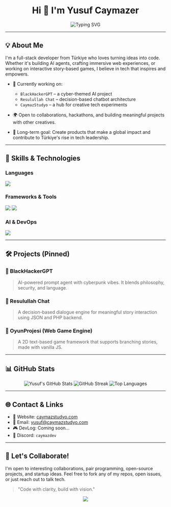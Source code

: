 <h1 align="center">Hi 👋 I'm Yusuf Caymazer</h1>

<p align="center">
  <img src="https://readme-typing-svg.demolab.com?font=Fira+Code&pause=1000&center=true&vCenter=true&width=435&lines=Full-stack+Developer;AI+Enthusiast;Game+Dev+in+Progress;Building+for+impact" alt="Typing SVG" />
</p>

---

## 💡 About Me

I'm a full-stack developer from Türkiye who loves turning ideas into code. Whether it's building AI agents, crafting immersive web experiences, or working on interactive story-based games, I believe in tech that inspires and empowers.

- 🚀 Currently working on:
  - `BlackHackerGPT` – a cyber-themed AI project
  - `Resulullah Chat` – decision-based chatbot architecture
  - `CaymazStudyo` – a hub for creative tech experiments

- 🌍 Open to collaborations, hackathons, and building meaningful projects with other creatives.
- 🎯 Long-term goal: Create products that make a global impact and contribute to Türkiye's rise in tech leadership.

---

## 🧠 Skills & Technologies

### Languages
<p>
  <img src="https://skillicons.dev/icons?i=html,css,js,ts,php,py,c"/>
</p>

### Frameworks & Tools
<p>
  <img src="https://skillicons.dev/icons?i=react,nextjs,nodejs,express,tailwind,bootstrap,vite"/>
  <img src="https://skillicons.dev/icons?i=mysql,sqlite,firebase,mongodb"/>
</p>

### AI & DevOps
<p>
  <img src="https://skillicons.dev/icons?i=python,openai,tensorflow,vscode,git,github,linux"/>
</p>

---

## 🛠️ Projects (Pinned)

### 🔹 BlackHackerGPT
> AI-powered prompt agent with cyberpunk vibes. It blends philosophy, security, and language.

### 🔹 Resulullah Chat
> A decision-based dialogue engine for meaningful story interaction using JSON and PHP backend.

### 🔹 OyunProjesi (Web Game Engine)
> A 2D text-based game framework that supports branching stories, made with vanilla JS.

---

## 📊 GitHub Stats
<div align="center">
  <img src="https://github-readme-stats.vercel.app/api?username=caymazyusuf72&show_icons=true&theme=tokyonight" alt="Yusuf's GitHub Stats" />
  <img src="https://github-readme-streak-stats.herokuapp.com/?user=caymazyusuf72&theme=tokyonight" alt="GitHub Streak" />
  <img src="https://github-readme-stats.vercel.app/api/top-langs/?username=caymazyusuf72&layout=compact&theme=tokyonight" alt="Top Languages" />
</div>

---

## 🌐 Contact & Links

- 🔗 Website: [caymazstudyo.com](https://caymazstudyo.com)
- 📧 Email: yusuf@caymazstudyo.com
- 🎮 DevLog: Coming soon...
- 💬 Discord: `caymazdev`

---

## 🤝 Let's Collaborate!
I'm open to interesting collaborations, pair programming, open-source projects, and startup ideas. Feel free to fork any of my repos, open issues, or just reach out to talk tech.

> "Code with clarity, build with vision."

<p align="center">
  <img src="https://capsule-render.vercel.app/api?type=waving&color=gradient&height=100&section=footer"/>
</p>
